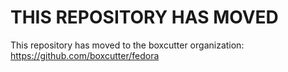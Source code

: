THIS REPOSITORY HAS MOVED
=========================

This repository has moved to the boxcutter organization:
https://github.com/boxcutter/fedora

